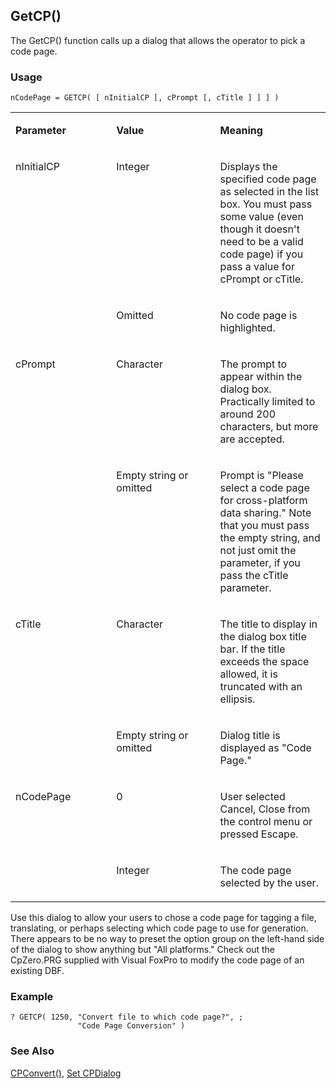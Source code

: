 ## GetCP()

The GetCP() function calls up a dialog that allows the operator to pick a code page.

### Usage

```foxpro
nCodePage = GETCP( [ nInitialCP [, cPrompt [, cTitle ] ] ] )
```
<table>
<tr>
  <td width="32%" valign="top">
  <p><b>Parameter</b></p>
  </td>
  <td width="23%" valign="top">
  <p><b>Value</b></p>
  </td>
  <td width="45%" valign="top">
  <p><b>Meaning</b></p>
  </td>
 </tr>
<tr>
  <td width="32%" rowspan="2" valign="top">
  <p>nInitialCP</p>
  </td>
  <td width="23%" valign="top">
  <p>Integer</p>
  </td>
  <td width="45%" valign="top">
  <p>Displays the specified code page as selected in the list box. You must pass some value (even though it doesn't need to be a valid code page) if you pass a value for cPrompt or cTitle.</p>
  </td>
 </tr>
<tr>
  <td width="33%" valign="top">
  <p>Omitted</p>
  </td>
  <td width="67%" valign="top">
  <p>No code page is highlighted.</p>
  </td>
 </tr>
<tr>
  <td width="32%" rowspan="2" valign="top">
  <p>cPrompt</p>
  </td>
  <td width="23%" valign="top">
  <p>Character</p>
  </td>
  <td width="45%" valign="top">
  <p>The prompt to appear within the dialog box. Practically limited to around 200 characters, but more are accepted.</p>
  </td>
 </tr>
<tr>
  <td width="33%" valign="top">
  <p>Empty string or omitted</p>
  </td>
  <td width="67%" valign="top">
  <p>Prompt is &quot;Please select a code page for cross-platform data sharing.&quot; Note that you must pass the empty string, and not just omit the parameter, if you pass the cTitle parameter.</p>
  </td>
 </tr>
<tr>
  <td width="32%" rowspan="2" valign="top">
  <p>cTitle</p>
  </td>
  <td width="23%" valign="top">
  <p>Character</p>
  </td>
  <td width="45%" valign="top">
  <p>The title to display in the dialog box title bar. If the title exceeds the space allowed, it is truncated with an ellipsis.</p>
  </td>
 </tr>
<tr>
  <td width="33%" valign="top">
  <p>Empty string or omitted</p>
  </td>
  <td width="67%" valign="top">
  <p>Dialog title is displayed as &quot;Code Page.&quot;</p>
  </td>
 </tr>
<tr>
  <td width="32%" rowspan="2" valign="top">
  <p>nCodePage</p>
  </td>
  <td width="23%" valign="top">
  <p>0</p>
  </td>
  <td width="45%" valign="top">
  <p>User selected Cancel, Close from the control menu or pressed Escape.</p>
  </td>
 </tr>
<tr>
  <td width="33%" valign="top">
  <p>Integer</p>
  </td>
  <td width="67%" valign="top">
  <p>The code page selected by the user.</p>
  </td>
 </tr>
</table>

Use this dialog to allow your users to chose a code page for tagging a file, translating, or perhaps selecting which code page to use for generation. There appears to be no way to preset the option group on the left-hand side of the dialog to show anything but "All platforms." Check out the CpZero.PRG supplied with Visual FoxPro to modify the code page of an existing DBF.

### Example

```foxpro
? GETCP( 1250, "Convert file to which code page?", ;
               "Code Page Conversion" )
```
### See Also

[CPConvert()](s4g068.md), [Set CPDialog](s4g536.md)
